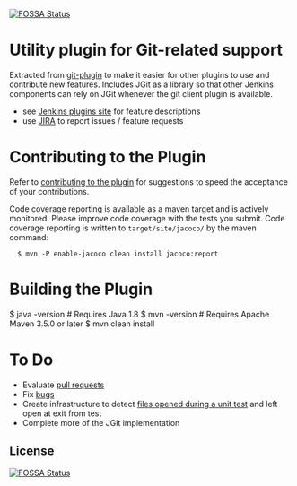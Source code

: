 [![FOSSA Status](https://app.fossa.io/api/projects/git%2Bgithub.com%2Fjenkinsci%2Fgit-client-plugin.svg?type=shield)](https://app.fossa.io/projects/git%2Bgithub.com%2Fjenkinsci%2Fgit-client-plugin?ref=badge_shield)

Utility plugin for Git-related support
======================================

Extracted from [git-plugin](https://plugins.jenkins.io/git)
to make it easier for other plugins to use and contribute new features.
Includes JGit as a library so that other Jenkins components can rely on
JGit whenever the git client plugin is available.

* see [Jenkins plugins site](https://plugins.jenkins.io/git-client) for feature descriptions
* use [JIRA](https://issues.jenkins-ci.org) to report issues / feature requests

Contributing to the Plugin
==========================

Refer to [contributing to the plugin](CONTRIBUTING.md)
for suggestions to speed the acceptance of your contributions.

Code coverage reporting is available as a maven target and is actively
monitored.  Please improve code coverage with the tests you submit.
Code coverage reporting is written to `target/site/jacoco/` by the maven command:

```
  $ mvn -P enable-jacoco clean install jacoco:report
```

Building the Plugin
===================

  $ java -version # Requires Java 1.8
  $ mvn -version # Requires Apache Maven 3.5.0 or later
  $ mvn clean install

To Do
=====

* Evaluate [pull requests](https://github.com/jenkinsci/git-client-plugin/pulls)
* Fix [bugs](https://issues.jenkins-ci.org/secure/IssueNavigator.jspa?mode=hide&reset=true&jqlQuery=project+%3D+JENKINS+AND+status+in+%28Open%2C+"In+Progress"%2C+Reopened%29+AND+component+%3D+git-client-plugin)
* Create infrastructure to detect [files opened during a unit test](https://issues.jenkins-ci.org/browse/JENKINS-19994) and left open at exit from test
* Complete more of the JGit implementation

## License
[![FOSSA Status](https://app.fossa.io/api/projects/git%2Bgithub.com%2Fjenkinsci%2Fgit-client-plugin.svg?type=large)](https://app.fossa.io/projects/git%2Bgithub.com%2Fjenkinsci%2Fgit-client-plugin?ref=badge_large)
